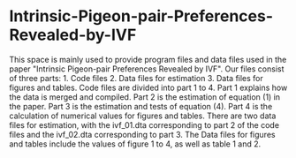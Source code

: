 # Intrinsic-Pigeon-pair-Preferences-Revealed-by-IVF

This space is mainly used to provide program files and data files used in the paper "Intrinsic Pigeon-pair Preferences Revealed by IVF". 
Our files consist of three parts: 1. Code files 2. Data files for estimation 3. Data files for figures and tables. 
Code files are divided into part 1 to 4. 
Part 1 explains how the data is merged and compiled. 
Part 2 is the estimation of equation (1) in the paper. 
Part 3 is the estimation and tests of equation (4). 
Part 4 is the calculation of numerical values for figures and tables. 
There are two data files for estimation, with the ivf_01.dta corresponding to part 2 of the code files and the ivf_02.dta corresponding to part 3. 
The Data files for figures and tables include the values of figure 1 to 4, as well as table 1 and 2.
